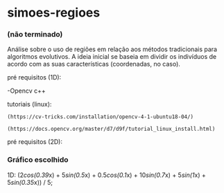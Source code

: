 # simoes-regioes

### (não terminado)

Análise sobre o uso de regiões em relação aos métodos tradicionais para algoritmos evolutivos. A ideia inicial se baseia em dividir os indivíduos de acordo com as suas características (coordenadas, no caso).

pré requisitos (1D):
  
 -Opencv c++
  
  
 tutoriais (linux):
   
    (https://cv-tricks.com/installation/opencv-4-1-ubuntu18-04/)
   
    (https://docs.opencv.org/master/d7/d9f/tutorial_linux_install.html)


pré requisitos (2D):
  


### Gráfico escolhido
    
   1D:
     (2*cos(0.39*x) + 5*sin(0.5*x) + 0.5*cos(0.1*x) + 10*sin(0.7*x) + 5*sin(1*x) + 5*sin(0.35*x)) / 5;
